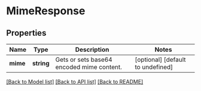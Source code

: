 
# MimeResponse

## Properties
Name | Type | Description | Notes
------------ | ------------- | ------------- | -------------
**mime** | **string** | Gets or sets base64 encoded mime content.              | [optional] [default to undefined]



[[Back to Model list]](README.md#documentation-for-models) [[Back to API list]](README.md#documentation-for-api-endpoints) [[Back to README]](README.md)
